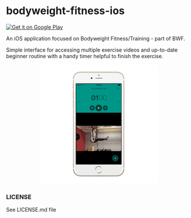 # bodyweight-fitness-ios

<a href="https://play.google.com/store/apps/details?id=io.mazur.fit.pro">
  <img alt="Get it on Google Play"
       src="https://developer.android.com/images/brand/en_generic_rgb_wo_45.png" />
</a>

An iOS application focused on Bodyweight Fitness/Training - part of BWF.

Simple interface for accessing multiple exercise videos and up-to-date beginner routine with a handy timer helpful to finish the exercise.

<p align="center">
  <img src="/screenshots/iPhone.png?raw=true" alt="iPhone 6S Screenshot" width="325"/>
</p>

### LICENSE

See LICENSE.md file
